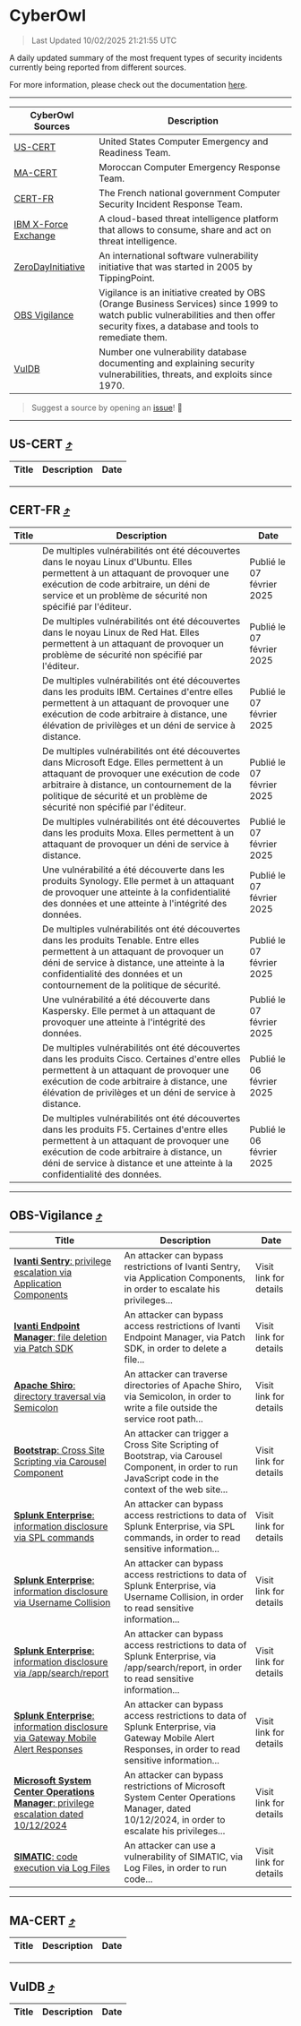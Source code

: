 
 <div id='top'></div>

# CyberOwl

 > Last Updated 10/02/2025 21:21:55 UTC
 
 A daily updated summary of the most frequent types of security incidents currently being reported from different sources.
 
 For more information, please check out the documentation [here](./docs/README.md).
 
 ---
 |CyberOwl Sources|Description|
 |---|---|
 |[US-CERT](#us-cert-arrow_heading_up)|United States Computer Emergency and Readiness Team.|
 |[MA-CERT](#ma-cert-arrow_heading_up)|Moroccan Computer Emergency Response Team.|
 |[CERT-FR](#cert-fr-arrow_heading_up)|The French national government Computer Security Incident Response Team.|
 |[IBM X-Force Exchange](#ibmcloud-arrow_heading_up)|A cloud-based threat intelligence platform that allows to consume, share and act on threat intelligence.|
 |[ZeroDayInitiative](#zerodayinitiative-arrow_heading_up)|An international software vulnerability initiative that was started in 2005 by TippingPoint.|
 |[OBS Vigilance](#obs-vigilance-arrow_heading_up)|Vigilance is an initiative created by OBS (Orange Business Services) since 1999 to watch public vulnerabilities and then offer security fixes, a database and tools to remediate them.|
 |[VulDB](#vuldb-arrow_heading_up)|Number one vulnerability database documenting and explaining security vulnerabilities, threats, and exploits since 1970.|
 
 > Suggest a source by opening an [issue](https://github.com/karimhabush/cyberowl/issues)! :raised_hands:
 ---

## US-CERT [:arrow_heading_up:](#cyberowl)

 |Title|Description|Date|
 |---|---|---|
 
 ---

## CERT-FR [:arrow_heading_up:](#cyberowl)

 |Title|Description|Date|
 |---|---|---|
 |[](https://www.cert.ssi.gouv.fr/avis/CERTFR-2025-AVI-0108/)|De multiples vulnérabilités ont été découvertes dans le noyau Linux d'Ubuntu. Elles permettent à un attaquant de provoquer une exécution de code arbitraire, un déni de service et un problème de sécurité non spécifié par l'éditeur.|Publié le 07 février 2025|
 |[](https://www.cert.ssi.gouv.fr/avis/CERTFR-2025-AVI-0107/)|De multiples vulnérabilités ont été découvertes dans le noyau Linux de Red Hat. Elles permettent à un attaquant de provoquer un problème de sécurité non spécifié par l'éditeur.|Publié le 07 février 2025|
 |[](https://www.cert.ssi.gouv.fr/avis/CERTFR-2025-AVI-0106/)|De multiples vulnérabilités ont été découvertes dans les produits IBM. Certaines d'entre elles permettent à un attaquant de provoquer une exécution de code arbitraire à distance, une élévation de privilèges et un déni de service à distance.|Publié le 07 février 2025|
 |[](https://www.cert.ssi.gouv.fr/avis/CERTFR-2025-AVI-0105/)|De multiples vulnérabilités ont été découvertes dans Microsoft Edge. Elles permettent à un attaquant de provoquer une exécution de code arbitraire à distance, un contournement de la politique de sécurité et un problème de sécurité non spécifié par l'éditeur.|Publié le 07 février 2025|
 |[](https://www.cert.ssi.gouv.fr/avis/CERTFR-2025-AVI-0104/)|De multiples vulnérabilités ont été découvertes dans les produits Moxa. Elles permettent à un attaquant de provoquer un déni de service à distance.|Publié le 07 février 2025|
 |[](https://www.cert.ssi.gouv.fr/avis/CERTFR-2025-AVI-0103/)|Une vulnérabilité a été découverte dans les produits Synology. Elle permet à un attaquant de provoquer une atteinte à la confidentialité des données et une atteinte à l'intégrité des données.|Publié le 07 février 2025|
 |[](https://www.cert.ssi.gouv.fr/avis/CERTFR-2025-AVI-0102/)|De multiples vulnérabilités ont été découvertes dans les produits Tenable. Entre elles permettent à un attaquant de provoquer un déni de service à distance, une atteinte à la confidentialité des données et un contournement de la politique de sécurité.|Publié le 07 février 2025|
 |[](https://www.cert.ssi.gouv.fr/avis/CERTFR-2025-AVI-0101/)|Une vulnérabilité a été découverte dans Kaspersky. Elle permet à un attaquant de provoquer une atteinte à l'intégrité des données.|Publié le 07 février 2025|
 |[](https://www.cert.ssi.gouv.fr/avis/CERTFR-2025-AVI-0100/)|De multiples vulnérabilités ont été découvertes dans les produits Cisco. Certaines d'entre elles permettent à un attaquant de provoquer une exécution de code arbitraire à distance, une élévation de privilèges et un déni de service à distance.|Publié le 06 février 2025|
 |[](https://www.cert.ssi.gouv.fr/avis/CERTFR-2025-AVI-0099/)|De multiples vulnérabilités ont été découvertes dans les produits F5. Certaines d'entre elles permettent à un attaquant de provoquer une exécution de code arbitraire à distance, un déni de service à distance et une atteinte à la confidentialité des données.|Publié le 06 février 2025|
 
 ---

## OBS-Vigilance [:arrow_heading_up:](#cyberowl)

 |Title|Description|Date|
 |---|---|---|
 |[<a href="https://vigilance.fr/vulnerability/Ivanti-Sentry-privilege-escalation-via-Application-Components-45863" class="noirorange"><b>Ivanti Sentry</b>: privilege escalation via Application Components</a>](https://vigilance.fr/vulnerability/Ivanti-Sentry-privilege-escalation-via-Application-Components-45863)|An attacker can bypass restrictions of Ivanti Sentry, via Application Components, in order to escalate his privileges...|Visit link for details|
 |[<a href="https://vigilance.fr/vulnerability/Ivanti-Endpoint-Manager-file-deletion-via-Patch-SDK-45862" class="noirorange"><b>Ivanti Endpoint Manager</b>: file deletion via Patch SDK</a>](https://vigilance.fr/vulnerability/Ivanti-Endpoint-Manager-file-deletion-via-Patch-SDK-45862)|An attacker can bypass access restrictions of Ivanti Endpoint Manager, via Patch SDK, in order to delete a file...|Visit link for details|
 |[<a href="https://vigilance.fr/vulnerability/Apache-Shiro-directory-traversal-via-Semicolon-45858" class="noirorange"><b>Apache Shiro</b>: directory traversal via Semicolon</a>](https://vigilance.fr/vulnerability/Apache-Shiro-directory-traversal-via-Semicolon-45858)|An attacker can traverse directories of Apache Shiro, via Semicolon, in order to write a file outside the service root path...|Visit link for details|
 |[<a href="https://vigilance.fr/vulnerability/Bootstrap-Cross-Site-Scripting-via-Carousel-Component-45857" class="noirorange"><b>Bootstrap</b>: Cross Site Scripting via Carousel Component</a>](https://vigilance.fr/vulnerability/Bootstrap-Cross-Site-Scripting-via-Carousel-Component-45857)|An attacker can trigger a Cross Site Scripting of Bootstrap, via Carousel Component, in order to run JavaScript code in the context of the web site...|Visit link for details|
 |[<a href="https://vigilance.fr/vulnerability/Splunk-Enterprise-information-disclosure-via-SPL-commands-45854" class="noirorange"><b>Splunk Enterprise</b>: information disclosure via SPL commands</a>](https://vigilance.fr/vulnerability/Splunk-Enterprise-information-disclosure-via-SPL-commands-45854)|An attacker can bypass access restrictions to data of Splunk Enterprise, via SPL commands, in order to read sensitive information...|Visit link for details|
 |[<a href="https://vigilance.fr/vulnerability/Splunk-Enterprise-information-disclosure-via-Username-Collision-45853" class="noirorange"><b>Splunk Enterprise</b>: information disclosure via Username Collision</a>](https://vigilance.fr/vulnerability/Splunk-Enterprise-information-disclosure-via-Username-Collision-45853)|An attacker can bypass access restrictions to data of Splunk Enterprise, via Username Collision, in order to read sensitive information...|Visit link for details|
 |[<a href="https://vigilance.fr/vulnerability/Splunk-Enterprise-information-disclosure-via-app-search-report-45852" class="noirorange"><b>Splunk Enterprise</b>: information disclosure via /app/search/report</a>](https://vigilance.fr/vulnerability/Splunk-Enterprise-information-disclosure-via-app-search-report-45852)|An attacker can bypass access restrictions to data of Splunk Enterprise, via /app/search/report, in order to read sensitive information...|Visit link for details|
 |[<a href="https://vigilance.fr/vulnerability/Splunk-Enterprise-information-disclosure-via-Gateway-Mobile-Alert-Responses-45851" class="noirorange"><b>Splunk Enterprise</b>: information disclosure via Gateway Mobile Alert Responses</a>](https://vigilance.fr/vulnerability/Splunk-Enterprise-information-disclosure-via-Gateway-Mobile-Alert-Responses-45851)|An attacker can bypass access restrictions to data of Splunk Enterprise, via Gateway Mobile Alert Responses, in order to read sensitive information...|Visit link for details|
 |[<a href="https://vigilance.fr/vulnerability/Microsoft-System-Center-Operations-Manager-privilege-escalation-dated-10-12-2024-45849" class="noirorange"><b>Microsoft System Center Operations Manager</b>: privilege escalation dated 10/12/2024</a>](https://vigilance.fr/vulnerability/Microsoft-System-Center-Operations-Manager-privilege-escalation-dated-10-12-2024-45849)|An attacker can bypass restrictions of Microsoft System Center Operations Manager, dated 10/12/2024, in order to escalate his privileges...|Visit link for details|
 |[<a href="https://vigilance.fr/vulnerability/SIMATIC-code-execution-via-Log-Files-45846" class="noirorange"><b>SIMATIC</b>: code execution via Log Files</a>](https://vigilance.fr/vulnerability/SIMATIC-code-execution-via-Log-Files-45846)|An attacker can use a vulnerability of SIMATIC, via Log Files, in order to run code...|Visit link for details|
 
 ---

## MA-CERT [:arrow_heading_up:](#cyberowl)

 |Title|Description|Date|
 |---|---|---|
 
 ---

## VulDB [:arrow_heading_up:](#cyberowl)

 |Title|Description|Date|
 |---|---|---|
 